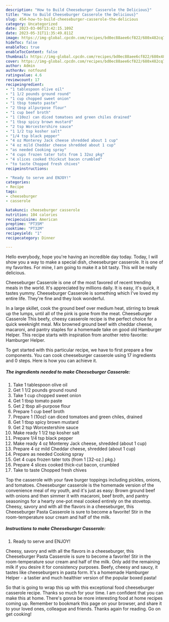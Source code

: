 ```yaml
---
description: "How to Build Cheeseburger Casserole the Delicious}"
title: "How to Build Cheeseburger Casserole the Delicious}"
slug: 454-how-to-build-cheeseburger-casserole-the-delicious
category: Uncategorized
date: 2023-03-06T13:42:15.109Z
date: 2023-05-31T11:35:49.811Z
image: https://img-global.cpcdn.com/recipes/bd0ec88aee6cf822/680x482cq70/cheeseburger-casserole-recipe-main-photo.jpg
hideToc: false
enableToc: true
enableTocContent: false
thumbnail: https://img-global.cpcdn.com/recipes/bd0ec88aee6cf822/680x482cq70/cheeseburger-casserole-recipe-main-photo.jpg
cover: https://img-global.cpcdn.com/recipes/bd0ec88aee6cf822/680x482cq70/cheeseburger-casserole-recipe-main-photo.jpg
author: Admin
authorAv: notfound
ratingvalue: 4.6
reviewcount: 17
recipeingredient:
- "1 tablespoon olive oil"
- "1 1/2 pounds ground round"
- "1 cup chopped sweet onion"
- "1 tbsp tomato paste"
- "2 tbsp allpurpose flour"
- "1 cup beef broth"
- "1 (10oz) can diced tomatoes and green chiles drained"
- "1 tbsp spicy brown mustard"
- "2 tsp Worcestershire sauce"
- "1 1/2 tsp kosher salt"
- "1/4 tsp black pepper"
- "4 oz Monterey Jack cheese shredded about 1 cup"
- "4 oz mild Cheddar cheese shredded about 1 cup"
- "as needed Cooking spray"
- "4 cups frozen tater tots from 1 32oz pkg"
- "4 slices cooked thickcut bacon crumbled"
- "to taste Chopped fresh chives"
recipeinstructions:

- "Ready to serve and ENJOY!"
categories:
- Recipe
tags:
- cheeseburger
- casserole

katakunci: cheeseburger casserole 
nutrition: 104 calories
recipecuisine: American
preptime: "PT35M"
cooktime: "PT32M"
recipeyield: "1"
recipecategory: Dinner

---
```



Hello everybody, hope you're having an incredible day today. Today, I will show you a way to make a special dish, cheeseburger casserole. It is one of my favorites. For mine, I am going to make it a bit tasty. This will be really delicious.

Cheeseburger Casserole is one of the most favored of recent trending meals in the world. It's appreciated by millions daily. It is easy, it's quick, it tastes yummy. Cheeseburger Casserole is something which I've loved my entire life. They're fine and they look wonderful.

In a large skillet, cook the ground beef over medium heat, stirring to break up the lumps, until all of the pink is gone from the meat. Cheeseburger Casserole This beefy, cheesy casserole recipe is the perfect choice for a quick weeknight meal. Mix browned ground beef with cheddar cheese, macaroni, and pantry staples for a homemade take on good old Hamburger Helper. This recipe starts with inspiration from another retro favorite: Hamburger Helper.


To get started with this particular recipe, we have to first prepare a few components. You can cook cheeseburger casserole using 17 ingredients and 0 steps. Here is how you can achieve it.

<!--inarticleads1-->

##### The ingredients needed to make Cheeseburger Casserole:

1. Take 1 tablespoon olive oil
1. Get 1 1/2 pounds ground round
1. Take 1 cup chopped sweet onion
1. Get 1 tbsp tomato paste
1. Get 2 tbsp all-purpose flour
1. Prepare 1 cup beef broth
1. Prepare 1 (10oz) can diced tomatoes and green chiles, drained
1. Get 1 tbsp spicy brown mustard
1. Get 2 tsp Worcestershire sauce
1. Make ready 1 1/2 tsp kosher salt
1. Prepare 1/4 tsp black pepper
1. Make ready 4 oz Monterey Jack cheese, shredded (about 1 cup)
1. Prepare 4 oz mild Cheddar cheese, shredded (about 1 cup)
1. Prepare as needed Cooking spray
1. Get 4 cups frozen tater tots (from 1 [32-oz.] pkg.)
1. Prepare 4 slices cooked thick-cut bacon, crumbled
1. Take to taste Chopped fresh chives


Top the casserole with your fave burger toppings including pickles, onions, and tomatoes. Cheeseburger casserole is the homemade version of the convenience meal of my youth, and it&#39;s just as easy: Brown ground beef with onions and then simmer it with macaroni, beef broth, and pantry seasonings for a hearty one-pot meal cooked entirely on the stovetop. Cheesy, savory and with all the flavors in a cheeseburger, this Cheeseburger Pasta Casserole is sure to become a favorite! Stir in the room-temperature sour cream and half of the milk. 

<!--inarticleads2-->

##### Instructions to make Cheeseburger Casserole:


1. Ready to serve and ENJOY!

Cheesy, savory and with all the flavors in a cheeseburger, this Cheeseburger Pasta Casserole is sure to become a favorite! Stir in the room-temperature sour cream and half of the milk. Only add the remaining milk if you desire it for consistency purposes. Beefy, cheesy and saucy, it tastes like cheeseburgers in pasta form. It&#39;s a homemade Hamburger Helper - a tastier and much healthier version of the popular boxed pasta! 

So that is going to wrap this up with this exceptional food cheeseburger casserole recipe. Thanks so much for your time. I am confident that you can make this at home. There's gonna be more interesting food at home recipes coming up. Remember to bookmark this page on your browser, and share it to your loved ones, colleague and friends. Thanks again for reading. Go on get cooking!
